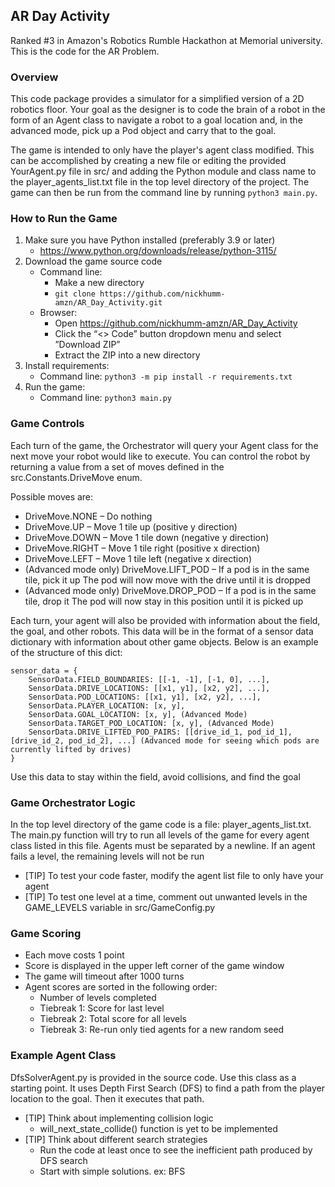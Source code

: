 ## AR Day Activity

Ranked #3 in Amazon's Robotics Rumble Hackathon at Memorial university. This is the code for the AR Problem.

### Overview
This code package provides a simulator for a simplified version of a 2D robotics floor. Your goal as the designer is 
to code the brain of a robot in the form of an Agent class to navigate a robot to a goal location and, in the 
advanced mode, pick up a Pod object and carry that to the goal.

The game is intended to only have the player's agent class modified. This can be accomplished by creating a new file 
or editing the provided YourAgent.py file in src/ and adding the Python module and class name to the 
player_agents_list.txt file in the top level directory of the project. The game can then be run from the command 
line by running `python3 main.py`.


### How to Run the Game
1. Make sure you have Python installed (preferably 3.9 or later)
   - https://www.python.org/downloads/release/python-3115/
2. Download the game source code
   - Command line:
     - Make a new directory
     - `git clone https://github.com/nickhumm-amzn/AR_Day_Activity.git`
   - Browser:
     - Open https://github.com/nickhumm-amzn/AR_Day_Activity
     - Click the “<> Code” button dropdown menu and select ”Download ZIP”
     - Extract the ZIP into a new directory
3. Install requirements:
   - Command line: `python3 -m pip install -r requirements.txt`
4. Run the game:
   - Command line: `python3 main.py`


### Game Controls
Each turn of the game, the Orchestrator will query your Agent class for the next move your robot would like to execute. 
You can control the robot by returning a value from a set of moves defined in the src.Constants.DriveMove enum. 

Possible moves are:
- DriveMove.NONE – Do nothing
- DriveMove.UP – Move 1 tile up (positive y direction)
- DriveMove.DOWN – Move 1 tile down (negative y direction)
- DriveMove.RIGHT – Move 1 tile right (positive x direction)
- DriveMove.LEFT – Move 1 tile left (negative x direction)
- (Advanced mode only) DriveMove.LIFT_POD – If a pod is in the same tile, pick it up The pod will now move with the 
  drive until it is dropped
- (Advanced mode only) DriveMove.DROP_POD – If a pod is in the same tile, drop it The pod will now stay in this 
  position until it is picked up

Each turn, your agent will also be provided with information about the field, the goal, and other robots. This data 
will be in the format of a sensor data dictionary with information about other game objects. Below is an example of 
the structure of this dict:


    sensor_data = {
        SensorData.FIELD_BOUNDARIES: [[-1, -1], [-1, 0], ...],
        SensorData.DRIVE_LOCATIONS: [[x1, y1], [x2, y2], ...],
        SensorData.POD_LOCATIONS: [[x1, y1], [x2, y2], ...],
        SensorData.PLAYER_LOCATION: [x, y],
        SensorData.GOAL_LOCATION: [x, y], (Advanced Mode)
        SensorData.TARGET_POD_LOCATION: [x, y], (Advanced Mode)
        SensorData.DRIVE_LIFTED_POD_PAIRS: [[drive_id_1, pod_id_1], [drive_id_2, pod_id_2], ...] (Advanced mode for seeing which pods are currently lifted by drives)
    }

Use this data to stay within the field, avoid collisions, and find the goal 

### Game Orchestrator Logic
In the top level directory of the game code is a file: player_agents_list.txt. The main.py function will try to run 
all levels of the game for every agent class listed in this file. Agents must be separated by a newline. If an agent 
fails a level, the remaining levels will not be run
- [TIP] To test your code faster, modify the agent list file to only have your agent
- [TIP] To test one level at a time, comment out unwanted levels in the GAME_LEVELS variable in src/GameConfig.py


### Game Scoring
- Each move costs 1 point
- Score is displayed in the upper left corner of the game window
- The game will timeout after 1000 turns
- Agent scores are sorted in the following order:
  - Number of levels completed
  - Tiebreak 1: Score for last level
  - Tiebreak 2: Total score for all levels
  - Tiebreak 3: Re-run only tied agents for a new random seed

### Example Agent Class
DfsSolverAgent.py is provided in the source code. Use this class as a starting point. It uses Depth First Search (DFS) 
to find a path from the player location to the goal. Then it executes that path.
- [TIP] Think about implementing collision logic
  - will_next_state_collide() function is yet to be implemented
- [TIP] Think about different search strategies
  - Run the code at least once to see the inefficient path produced by DFS search
  - Start with simple solutions. ex: BFS

